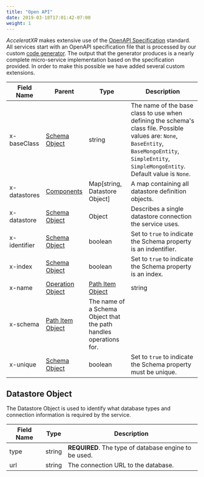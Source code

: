 ```yaml
---
title: "Open API"
date: 2019-03-18T17:01:42-07:00
weight: 1
---
```


_AcceleratXR_ makes extensive use of the [OpenAPI Specification](https://www.openapis.org/) standard. All services start with an OpenAPI specification file that is processed by our custom [code generator](/docs/axr-generator). The output that the generator produces is a nearly complete micro-service implementation based on the specification provided. In order to make this possible we have added several custom extensions.

| Field Name   | Parent                                                                                                         | Type                                                                                                          | Description                                                                                                                                                                                          |
| ------------ | -------------------------------------------------------------------------------------------------------------- | ------------------------------------------------------------------------------------------------------------- | ---------------------------------------------------------------------------------------------------------------------------------------------------------------------------------------------------- |
| x-baseClass  | [Schema Object](https://github.com/OAI/OpenAPI-Specification/blob/master/versions/3.0.2.md#schemaObject)       | string                                                                                                        | The name of the base class to use when defining the schema's class file. Possible values are: `None`, `BaseEntity`, `BaseMongoEntity`, `SimpleEntity`, `SimpleMongoEntity`. Default value is `None`. |
| x-datastores | [Components](https://github.com/OAI/OpenAPI-Specification/blob/master/versions/3.0.2.md#componentsObject)      | Map[string, Datastore Object]                                                                                 | A map containing all datastore definition objects.                                                                                                                                                   |
| x-datastore  | [Schema Object](https://github.com/OAI/OpenAPI-Specification/blob/master/versions/3.0.2.md#schemaObject)       | Object                                                                                                        | Describes a single datastore connection the service uses.                                                                                                                                            |
| x-identifier | [Schema Object](https://github.com/OAI/OpenAPI-Specification/blob/master/versions/3.0.2.md#schemaObject)       | boolean                                                                                                       | Set to `true` to indicate the Schema property is an indentifier.                                                                                                                                     |
| x-index      | [Schema Object](https://github.com/OAI/OpenAPI-Specification/blob/master/versions/3.0.2.md#schemaObject)       | boolean                                                                                                       | Set to `true` to indicate the Schema property is an index.                                                                                                                                           |
| x-name       | [Operation Object](https://github.com/OAI/OpenAPI-Specification/blob/master/versions/3.0.2.md#operationObject) | [Path Item Object](https://github.com/OAI/OpenAPI-Specification/blob/master/versions/3.0.2.md#pathItemObject) | string                                                                                                                                                                                               | The unique name of the operation that is used for the route handler or SDK service function name. |
| x-schema     | [Path Item Object](https://github.com/OAI/OpenAPI-Specification/blob/master/versions/3.0.2.md#pathItemObject)  | The name of a Schema Object that the path handles operations for.                                             |
| x-unique     | [Schema Object](https://github.com/OAI/OpenAPI-Specification/blob/master/versions/3.0.2.md#schemaObject)       | boolean                                                                                                       | Set to `true` to indicate the Schema property must be unique.                                                                                                                                        |

## Datastore Object

The Datastore Object is used to identify what database types and connection information is required by the service.

| Field Name | Type   | Description                                           |
| ---------- | ------ | ----------------------------------------------------- |
| type       | string | **REQUIRED**. The type of database engine to be used. |
| url        | string | The connection URL to the database.                   |
